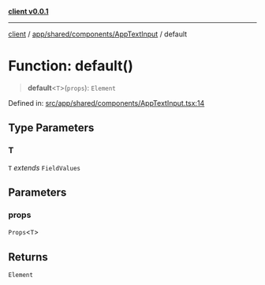 [**client v0.0.1**](../../../../../README.md)

***

[client](../../../../../README.md) / [app/shared/components/AppTextInput](../README.md) / default

# Function: default()

> **default**\<`T`\>(`props`): `Element`

Defined in: [src/app/shared/components/AppTextInput.tsx:14](https://github.com/petelc/WMS/blob/0ba5e61a5ede3de744df1a5839724fa19a2a534f/client/src/app/shared/components/AppTextInput.tsx#L14)

## Type Parameters

### T

`T` *extends* `FieldValues`

## Parameters

### props

`Props`\<`T`\>

## Returns

`Element`
